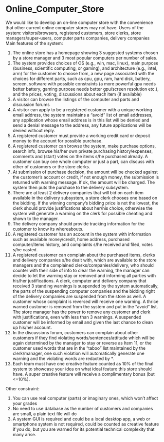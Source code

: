# Online_Computer_Store

We would like to develop an on-line computer store with the convenience that other current online computer stores may not have.
Users of the system: visitors/browsers, registered customers, store clerks, store managers/super-users, computer parts companies, delivery companies
Main features of the system:
1.	The online store has a homepage showing 3 suggested systems chosen by a store manager and 3 most popular computers per number of sales.
2.	The system provides choices of OS (e.g., win, mac, linux), main purpose (business, scientific computing, or gaming), and architecture (e.g., intel, arm) for the customer to choose from, a new page associated with the choices for different parts, such as cpu, gpu, ram, hard disk, battery, screen, software with possible constraints (a more powerful gpu needs better battery, gaming purpose needs better gpu/screen resolution etc.), and the prices, voting, discussions about each item (if available)
3.	A visitor can browse the listings of the computer and parts and discussion forums
4.	A visitor can apply to be a registered customer with a unique working email address, the system maintains a “avoid” list of email addresses, any application whose email address is in this list will be denied and send a denial message to the address, any future applications will be denied without reply. 
5.	A registered customer must provide a working credit card or deposit money to the account for possible purchase.
6.	A registered customer can browse the system, make purchase options, search info, browse his/her own private purchasing history/expenses, comments and (start) votes on the items s/he purchased already. A customer can buy one whole computer or just a part, can discuss with other of customers or the store clerks.
7.	At submission of purchase decision, the amount will be checked against the customer’s  account or credit, if not enough money, the submission is returned with warning message. If ok, the amount will be charged. The system then puts the purchase to the delivery subsystem.
8.	There are at least 2 delivery companies that will bid on each item available in the delivery subsystem, a store clerk chooses one based on the bidding. If the winning company’s bidding price is not the lowest, the clerk should provide justifications about her/his choice, otherwise the system will generate a warning on the clerk for possible cheating and shown to the manager.
9.	The delivery company should provide tracking information for the customer to know its whereabouts.
10.	A registered customer has an account in the system with information such as available money/credit, home address, purchased computer/items history, and complaints s/he received and filed, votes s/he casted.
11.	A registered customer can complain about the purchased items, clerks and delivery companies s/he dealt with, which are available to the store managers and the complained clerks/companies/delivery, who should counter with their side of info to clear the warning, the manager can decide to let the warning stay or removed and informing all parties with his/her justifications. A clerk, computer and delivery company that received 3 standing warnings is suspended by the system automatically, the parts of the suspending computer companies and the bidding right of the delivery companies are suspended from the store as well. A customer whose complaint is reversed will receive one warning. A thrice warned customer is removed from the system and put in the “avoid” list. The store manager has the power to remove any customer and clerk with justifications, even with less than 3 warnings. A suspended customer will be informed by email and given the last chance to clean up his/her account.
12.	In the discussions forum, customers can complain about other customers if they find violating words/sentences/attitude which will be again determined by the manager to stay or reverse as Item 11, or the customer used words that are in the “taboo” list maintained by the clerk/manager, one such violation will automatically generate one warning and the violating words are redacted by *.
13.	Each team must have one creative feature counted as 10% of the final system to showcase your idea on what ideal feature this store should have. A super creative feature will receive a complimentary bonus (but <=10%).

Other constraint:
1.	You can use real computer (parts) or imaginary ones, which won’t affect your grades
2.	No need to use database as the number of customers and companies are small, a plain text file will do
3.	A system GUI is required and could be a local desktop app, a web or smartphone system is not required, could be counted as creative feature if you do, but you are warned for its potential technical complexity that many arise.

